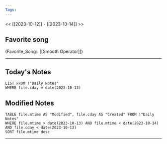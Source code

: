 ```yaml
---
Tags:
---
```

<< [[2023-10-12]] - [[2023-10-14]] >>
## Favorite song
(Favorite_Song:: [[Smooth Operator]])

___
## Today's Notes
```dataview
LIST FROM !"Daily Notes"
WHERE file.cday = date(2023-10-13)
```
## Modified Notes
```dataview
TABLE file.mtime AS "Modified", file.cday AS "Created" FROM !"Daily Notes" 
WHERE file.mtime > date(2023-10-13) AND file.mtime < date(2023-10-14) AND file.cday < date(2023-10-13)
SORT file.mtime desc
```
___
